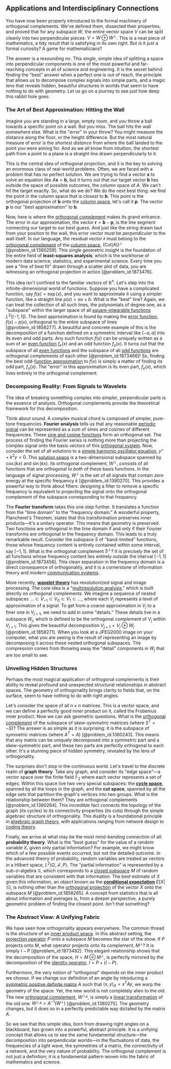 ## Applications and Interdisciplinary Connections

You have now been properly introduced to the formal machinery of orthogonal complements. We've defined them, dissected their properties, and proved that for any subspace $W$, the entire vector space $V$ can be split cleanly into two perpendicular pieces: $V = W \oplus W^\perp$. This is a neat piece of mathematics, a tidy result that is satisfying in its own right. But is it just a formal curiosity? A game for mathematicians?

The answer is a resounding *no*. This single, simple idea of splitting a space into perpendicular components is one of the most powerful and far-reaching concepts in all of science and engineering. It is the secret behind finding the "best" answer when a perfect one is out of reach, the principle that allows us to decompose complex signals into simple parts, and a magic lens that reveals hidden, beautiful structures in worlds that seem to have nothing to do with geometry. Let us go on a journey to see just how deep this rabbit hole goes.

### The Art of Best Approximation: Hitting the Wall

Imagine you are standing in a large, empty room, and you throw a ball towards a specific point on a wall. But you miss. The ball hits the wall somewhere else. What is the "error" in your throw? You might measure the distance along the floor, or the height difference. But the most natural measure of error is the *shortest distance* from where the ball landed to the point you were aiming for. And as we all know from intuition, the shortest path from a point to a plane is a straight line drawn perpendicularly to it.

This is the central idea of orthogonal projection, and it is the key to solving an enormous class of real-world problems. Often, we are faced with a problem that has no perfect solution. We are trying to find a vector $\mathbf{x}$ to solve an equation like $A\mathbf{x} = \mathbf{b}$, but it turns out that our target vector $\mathbf{b}$ lies outside the space of possible outcomes, the column space of $A$. We can't hit the target exactly. So, what do we do? We do the next best thing: we find the point in the column space that is *closest* to $\mathbf{b}$. This point is the orthogonal projection of $\mathbf{b}$ onto the [column space](@article_id:150315), let's call it $\mathbf{p}$. The vector $\mathbf{p}$ is our "best approximation" to $\mathbf{b}$.

Now, here is where the [orthogonal complement](@article_id:151046) makes its grand entrance. The error in our approximation, the vector $\mathbf{r} = \mathbf{b} - \mathbf{p}$, is the line segment connecting our target to our best guess. And just like the string drawn taut from your position to the wall, this error vector must be *perpendicular* to the wall itself. In our language, the residual vector $\mathbf{r}$ must belong to the [orthogonal complement](@article_id:151046) of the [column space](@article_id:150315), $(\text{Col}(A))^\perp$ [@problem_id:1380259]. This single geometric insight is the foundation of the entire field of **least-squares analysis**, which is the workhorse of modern data science, statistics, and experimental science. Every time you see a "line of best fit" drawn through a scatter plot of data, you are witnessing an orthogonal projection in action [@problem_id:1873476].

This idea isn't confined to the familiar vectors of $\mathbb{R}^n$. Let's step into the infinite-dimensional world of functions. Suppose you have a complicated function, say $f(x) = \exp(x)$, and you want to approximate it using a simpler function, like a straight line $p(x) = ax+b$. What is the "best" line? Again, we can treat the collection of all such lines, the polynomials of degree one, as a "subspace" within the larger space of all [square-integrable functions](@article_id:199822) $L^2([-1, 1])$. The best approximation is found by making the [error function](@article_id:175775), $f(x) - p(x)$, orthogonal to the entire subspace of lines [@problem_id:1858277]. A beautiful and concrete example of this is the decomposition of a function defined on a symmetric interval like $[-a, a]$ into its even and odd parts. Any such function $f(x)$ can be uniquely written as a sum of an [even function](@article_id:164308) $f_e(x)$ and an odd function $f_o(x)$. It turns out that the subspace of all [even functions](@article_id:163111) and the subspace of all [odd functions](@article_id:172765) are orthogonal complements of each other [@problem_id:1873466]! So, finding the best odd-[function approximation](@article_id:140835) to $f(x)$ is simply a matter of finding its odd part, $f_o(x)$. The "error" in this approximation is its even part, $f_e(x)$, which lives entirely in the orthogonal complement.

### Decomposing Reality: From Signals to Wavelets

The idea of breaking something complex into simpler, perpendicular parts is the essence of analysis. Orthogonal complements provide the theoretical framework for this decomposition.

Think about sound. A complex musical chord is composed of simpler, pure-tone frequencies. **Fourier analysis** tells us that any reasonable [periodic signal](@article_id:260522) can be represented as a sum of sines and cosines of different frequencies. These [sine and cosine functions](@article_id:171646) form an orthogonal set. The process of finding the Fourier series is nothing more than projecting the complex signal onto the basis vectors of this [orthogonal system](@article_id:264391). Now, consider the set of all solutions to a [simple harmonic oscillator equation](@article_id:195523), $y''+k^2y=0$. This [solution space](@article_id:199976) is a two-dimensional subspace spanned by $\cos(kx)$ and $\sin(kx)$. Its orthogonal complement, $W^\perp$, consists of all functions that are orthogonal to *both* of these basis functions. In the language of signal processing, $W^\perp$ is the set of all signals that contain *zero* energy at the specific frequency $k$ [@problem_id:1380270]. This provides a powerful way to think about filters: designing a filter to remove a specific frequency is equivalent to projecting the signal onto the orthogonal complement of the subspace corresponding to that frequency.

The **Fourier transform** takes this one step further. It translates a function from the "time domain" to the "frequency domain." A wonderful property, Plancherel's Theorem, states that this transformation preserves inner products—it's a unitary operator. This means that geometry is preserved. Two functions are orthogonal in the time domain if and only if their Fourier transforms are orthogonal in the frequency domain. This leads to a truly remarkable result. Consider the subspace $S$ of "band-limited" functions, those whose frequency content is entirely contained within some interval, say $[-1, 1]$. What is the orthogonal complement $S^\perp$? It is precisely the set of all functions whose frequency content lies entirely *outside* the interval $[-1, 1]$ [@problem_id:1873456]. This clean separation in the frequency domain is a direct consequence of orthogonality, and it is a cornerstone of information theory and modern [communication systems](@article_id:274697).

More recently, **[wavelet theory](@article_id:197373)** has revolutionized signal and image processing. The core idea is a "[multiresolution analysis](@article_id:275474)," which is built directly on orthogonal complements. We imagine a sequence of nested subspaces $... \subset V_{-1} \subset V_0 \subset V_1 \subset ...$, where each $V_j$ represents a level of approximation of a signal. To get from a coarse approximation in $V_j$ to a finer one in $V_{j+1}$, we need to add in some "details." These details live in a subspace $W_j$, which is defined to be the orthogonal complement of $V_j$ within $V_{j+1}$. This gives the beautiful decomposition $V_{j+1} = V_j \oplus W_j$ [@problem_id:1858271]. When you look at a JPEG2000 image on your computer, what you are seeing is the result of representing an image by decomposing it across these nested orthogonal subspaces. The compression comes from throwing away the "detail" components in $W_j$ that are too small to see.

### Unveiling Hidden Structures

Perhaps the most magical application of orthogonal complements is their ability to reveal profound and unexpected structural relationships in abstract spaces. The geometry of orthogonality brings clarity to fields that, on the surface, seem to have nothing to do with right angles.

Let's consider the space of all $n \times n$ matrices. This is a vector space, and we can define a perfectly good inner product on it, called the Frobenius inner product. Now we can ask geometric questions. What is the [orthogonal complement](@article_id:151046) of the subspace of *skew-symmetric* matrices (where $S^T = -S$)? The answer is as simple as it is surprising: it is the subspace of *symmetric* matrices (where $A^T = A$) [@problem_id:1380243]. This means that any matrix can be uniquely decomposed into a symmetric part and a skew-symmetric part, and these two parts are perfectly orthogonal to each other. It's a stunning piece of hidden symmetry, revealed by the lens of orthogonality.

The surprises don't stop in the continuous world. Let's travel to the discrete realm of **graph theory**. Take any graph, and consider its "edge space"—a vector space over the finite field $\mathbb{F}_2$ where each vector represents a set of edges. Within this space live two very special subspaces: the **[cycle space](@article_id:264831)**, spanned by all the loops in the graph, and the **cut space**, spanned by all the edge sets that partition the graph's vertices into two groups. What is the relationship between them? They are orthogonal complements [@problem_id:1380264]. This incredible fact connects the topology of the graph (its cycles) to its connectivity properties (its cuts) through the simple algebraic structure of orthogonality. This duality is a foundational principle in [algebraic graph theory](@article_id:273844), with applications ranging from network design to [coding theory](@article_id:141432).

Finally, we arrive at what may be the most mind-bending connection of all: **probability theory**. What is the "best guess" for the value of a random variable $X$, given only partial information? For example, we might know which of a few possible events occurred, but not the detailed outcome. In the advanced theory of probability, random variables are treated as vectors in a Hilbert space, $L^2(\Omega, \mathcal{F}, P)$. The "partial information" is represented by a sub-$\sigma$-algebra $\mathcal{G}$, which corresponds to a [closed subspace](@article_id:266719) $M$ of random variables that are consistent with that information. The best estimate of $X$ given this information, an object known as the **[conditional expectation](@article_id:158646)** $E[X|\mathcal{G}]$, is nothing other than the [orthogonal projection](@article_id:143674) of the vector $X$ onto the subspace $M$ [@problem_id:1858265]. A concept from statistics that is all about information and averages is, from a deeper perspective, a purely geometric problem of finding the closest point. Isn't that something?

### The Abstract View: A Unifying Fabric

We have seen how orthogonality appears everywhere. The common thread is the structure of an [inner product space](@article_id:137920). In this abstract setting, the [projection operator](@article_id:142681) $P$ onto a subspace $M$ becomes the star of the show. If $P$ projects onto $M$, what operator projects onto its complement, $M^\perp$? It is simply $I - P$ [@problem_id:1873482]. This elegant relationship shows that the decomposition of the space, $H = M \oplus M^\perp$, is perfectly mirrored by the decomposition of the [identity operator](@article_id:204129), $I = P + (I-P)$.

Furthermore, the very notion of "orthogonal" depends on the inner product we choose. If we change our definition of an angle by introducing a [symmetric positive definite matrix](@article_id:141687) $A$ such that $\langle x, y \rangle_A = x^T A y$, we warp the geometry of the space. Yet, the new world is not completely alien to the old. The new [orthogonal complement](@article_id:151046), $W^{\perp_A}$, is simply a [linear transformation](@article_id:142586) of the old one: $W^{\perp_A} = A^{-1}(W^\perp)$ [@problem_id:1380275]. The geometry changes, but it does so in a perfectly predictable way dictated by the matrix $A$.

So we see that this simple idea, born from drawing right angles on a blackboard, has grown into a powerful, abstract principle. It is a unifying concept that allows us to see the same fundamental structure—the decomposition into perpendicular worlds—in the fluctuations of data, the frequencies of a light wave, the symmetries of a matrix, the connectivity of a network, and the very nature of probability. The orthogonal complement is not just a definition; it is a fundamental pattern woven into the fabric of mathematics and science.